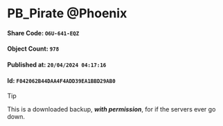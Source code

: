 # PB_Pirate @Phoenix

#### Share Code: ```O6U-641-EQZ```
#### Object Count: ```978```
#### Published at: ```20/04/2024 04:17:16```
#### Id: ```F042062B44DAA4F4ADD39EA1BBD29AB0```

> [!TIP]
> This is a downloaded backup, ***with permission***, for if the servers ever go down.
